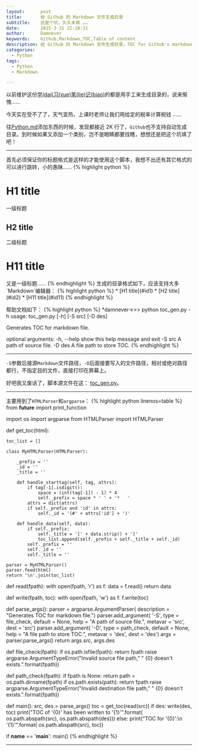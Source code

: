 ```yaml
---
layout:      post
title:       给 Github 的 Markdown 文件生成目录
subtitle:    这是个坑，久久未填 ……
date:        2015-3-31 22:10:31
author:      Damnever
keywords:    Github,Markdown,TOC,Table of content
description: 给 Github 的 Markdown 文件生成目录，TOC for Github's markdown file
categories:
  - Python
tags:
  - Python
  - Markdown

---
```


以前维护这份[学(dai)习(xue)笔(lie)记(biao)](https://github.com/Damnever/Note/blob/master/Python.md)的都是用手工来生成目录的，说来惭愧……

今天实在受不了了，天气变热，上课时老师让我们用给定的税率计算税钱 ……

往[Python.md](https://github.com/Damnever/Note/blob/master/Python.md)添加东西的时候，发现都接近 2K 行了，`Github`也不支持自动生成目录。到时候如果又添加一个类别，岂不是眼睛都要找瞎，想想还是把这个坑填了吧！

---

首先必须保证你的标题格式是这样的才能使用这个脚本，我想不出还有其它格式的可以进行跳转，小的愚昧……
{% highlight python %}
<h1 id="id1">H1 title</h1>
一级标题
<h2 id="id2">H2 title</h2>
二级标题
<h1 id="id11">H11 title</h1>
又是一级标题……
{% endhighlight %}
生成的目录格式如下，应该支持大多`Markdown`编辑器：
{% highlight python %}
*   [H1 title](#id1)
    *    [H2 title](#id2)
*   [H11 title](#id11)
{% endhighlight %}

帮助文档如下：
{% highlight python %}
*damnever->>> python toc_gen.py -h
usage: toc_gen.py [-h] [-S src] [-D des]

Generates TOC for markdown file.

optional arguments:
      -h, --help  show this help message and exit
      -S src      A path of source file.
      -D des      A file path to store TOC.
{% endhighlight %}

---
`-S`参数后接源`Markdown`文件路径，`-D`后面接要写入的文件路径，相对或绝对路径都行，不指定目的文件，直接打印在屏幕上。

好吧我又废话了，脚本源文件在这： [toc_gen.py](https://github.com/Damnever/toys/blob/master/toc_gen.py)。

---

主要用到了`HTMLParser`和`argparse`：
{% highlight python linenos=table %}
from __future__ import print_function

import os
import argparse
from HTMLParser import HTMLParser

def get_toc(html):

    toc_list = []

    class MyHTMLParser(HTMLParser):

        _prefix = ''
        _id = ''
        _title = ''

        def handle_starttag(self, tag, attrs):
            if tag[-1].isdigit():
                space = (int(tag[-1]) - 1) * 4
                self._prefix = space * ' ' + '*   '
            attrs = dict(attrs)
            if self._prefix and 'id' in attrs:
                self._id = '(#' + attrs['id'] + ')'

        def handle_data(self, data):
            if self._prefix:
                self._title = '[' + data.strip() + ']'
                toc_list.append(self._prefix + self._title + self._id)
            self._prefix = ''
            self._id = ''
            self._title = ''

    parser = MyHTMLParser()
    parser.feed(html)
    return '\n'.join(toc_list)

def read(fpath):
    with open(fpath, 'r') as f:
        data = f.read()
    return data

def write(fpath, toc):
    with open(fpath, 'w') as f:
        f.write(toc)

def parse_args():
    parser = argparse.ArgumentParser(
            description = "Generates TOC for markdown file.")
    parser.add_argument(
            '-S',
            type = file_check,
            default = None,
            help = "A path of source file.",
            metavar = 'src',
            dest = 'src')
    parser.add_argument(
            '-D',
            type = path_check,
            default = None,
            help = "A file path to store TOC.",
            metavar = 'des',
            dest = 'des')
    args = parser.parse_args()
    return args.src, args.des

def file_check(fpath):
    if os.path.isfile(fpath):
        return fpath
    raise argparse.ArgumentTypeError("Invalid source file path,"
            " {0} doesn't exists.".format(fpath))

def path_check(fpath):
    if fpath is None: return
    path = os.path.dirname(fpath)
    if os.path.exists(path):
        return fpath
    raise argparse.ArgumentTypeError("Invalid destination file path,"
            " {0} doesn't exists.".format(fpath))


def main():
    src, des = parse_args()
    toc = get_toc(read(src))
    if des:
        write(des, toc)
        print("TOC of '{0}' has been written to '{1}'".format(
                    os.path.abspath(src),
                    os.path.abspath(des)))
    else:
        print("TOC for '{0}':\n '{1}'".format(
                    os.path.abspath(src),
                    toc))

if __name__ == '__main__':
    main()
{% endhighlight %}

---
